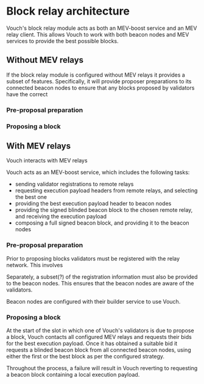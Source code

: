 # Block relay architecture
Vouch's block relay module acts as both an MEV-boost service and an MEV relay client.  This allows Vouch to work with both beacon nodes and MEV services to provide the best possible blocks.

## Without MEV relays
If the block relay module is configured without MEV relays it provides a subset of features.  Specifically, it will provide proposer preparations to its connected beacon nodes to ensure that any blocks proposed by validators have the correct 

### Pre-proposal preparation

### Proposing a block

## With MEV relays

 Vouch interacts with MEV relays 

Vouch acts as an MEV-boost service, which includes the following tasks:
  - sending validator registrations to remote relays
  - requesting execution payload headers from remote relays, and selecting the best one
  - providing the best execution payload header to beacon nodes
  - providing the signed blinded beacon block to the chosen remote relay, and receiving the execution payload
  - composing a full signed beacon block, and providing it to the beacon nodes


### Pre-proposal preparation
Prior to proposing blocks validators must be registered with the relay network.  This involves 

Separately, a subset(?) of the registration information must also be provided to the beacon nodes.  This ensures that the beacon nodes are aware of the validators.

Beacon nodes are configured with their builder service to use Vouch.

### Proposing a block
At the start of the slot in which one of Vouch's validators is due to propose a block, Vouch contacts all configured MEV relays and requests their bids for the best execution payload.  Once it has obtained a suitable bid it requests a blinded beacon block from all connected beacon nodes, using either the first or the best block as per the configured strategy.


Throughout the process, a failure will result in Vouch reverting to requesting a beacon block containing a local execution payload.
